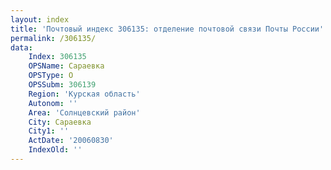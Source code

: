 ```yaml
---
layout: index
title: 'Почтовый индекс 306135: отделение почтовой связи Почты России'
permalink: /306135/
data:
    Index: 306135
    OPSName: Сараевка
    OPSType: О
    OPSSubm: 306139
    Region: 'Курская область'
    Autonom: ''
    Area: 'Солнцевский район'
    City: Сараевка
    City1: ''
    ActDate: '20060830'
    IndexOld: ''
---
```

